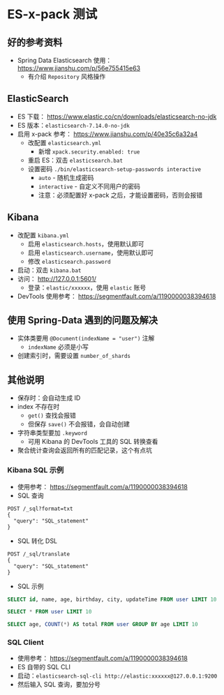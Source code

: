 # ES-x-pack 测试

## 好的参考资料
- Spring Data Elasticsearch 使用： https://www.jianshu.com/p/56e755415e63
  - 有介绍 `Repository` 风格操作

## ElasticSearch

- ES 下载： https://www.elastic.co/cn/downloads/elasticsearch-no-jdk
- ES 版本：`elasticsearch-7.14.0-no-jdk`
- 启用 x-pack 参考： https://www.jianshu.com/p/40e35c6a32a4
    - 改配置 `elasticsearch.yml`
        - 新增 `xpack.security.enabled: true`
    - 重启 ES：双击 `elasticsearch.bat`
    - 设置密码 ` ./bin/elasticsearch-setup-passwords interactive `
        - `auto` - 随机生成密码
        - `interactive` - 自定义不同用户的密码
        - 注意：必须配置好 x-pack 之后，才能设置密码，否则会报错

## Kibana

- 改配置 `kibana.yml`
    - 启用 `elasticsearch.hosts`，使用默认即可
    - 启用 `elasticsearch.username`，使用默认即可
    - 修改 `elasticsearch.password`
- 启动：双击 `kibana.bat`
- 访问： http://127.0.0.1:5601/
    - 登录：`elastic/xxxxxx`，使用 `elastic` 账号
- DevTools 使用参考： https://segmentfault.com/a/1190000038394618

## 使用 Spring-Data 遇到的问题及解决

- 实体类要用 `@Document(indexName = "user")` 注解
    - `indexName` 必须是小写
- 创建索引时，需要设置 `number_of_shards`

## 其他说明

- 保存时：会自动生成 ID
- index 不存在时
    - `get()` 查找会报错
    - 但保存 `save()` 不会报错，会自动创建
- 字符串类型要加 `.keyword`
  - 可用 Kibana 的 DevTools 工具的 SQL 转换查看
- 聚合统计查询会返回所有的匹配记录，这个有点坑

### Kibana SQL 示例

- 使用参考： https://segmentfault.com/a/1190000038394618
- SQL 查询

```curl
POST /_sql?format=txt
{
  "query": "SQL_statement"
}
```

- SQL 转化 DSL

```curl
POST /_sql/translate
{
  "query": "SQL_statement"
}
```

- SQL 示例

```SQL
SELECT id, name, age, birthday, city, updateTime FROM user LIMIT 10

SELECT * FROM user LIMIT 10

SELECT age, COUNT(*) AS total FROM user GROUP BY age LIMIT 10
```

### SQL Client

- 使用参考： https://segmentfault.com/a/1190000038394618
- ES 自带的 SQL CLI
- 启动：` elasticsearch-sql-cli http://elastic:xxxxxx@127.0.0.1:9200 `
- 然后输入 SQL 查询，要加分号